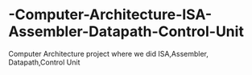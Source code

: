 # -Computer-Architecture-ISA-Assembler-Datapath-Control-Unit
 Computer  Architecture project where we did ISA,Assembler, Datapath,Control Unit
